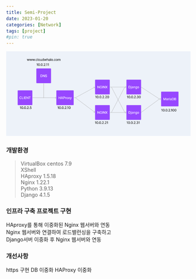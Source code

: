 ```yaml
---
title: Semi-Project
date: 2023-01-20
categories: [Network]
tags: [project]
#pin: true
---
```


![image](/assets/img/project.PNG)
### 개발환경
>VirtualBox centos 7.9   
>XShell   
>HAproxy 1.5.18   
>Nginx 1.22.1   
>Python 3.9.13   
>Django 4.1.5

### 인프라 구축 프로젝트 구현
HAproxy를 통해 이중화된 Nginx 웹서버와 연동   
Nginx 웹서버와 연결하여 로드밸런싱을 구축하고    
Django서버 이중화 후 Nginx 웹서버와 연동

### 개선사항
https 구현
DB 이중화
HAProxy 이중화